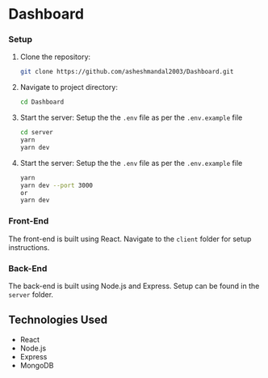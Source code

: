 # Dashboard

### Setup

1. Clone the repository:

   ```bash
   git clone https://github.com/asheshmandal2003/Dashboard.git
   ```

2. Navigate to project directory:

   ```bash
   cd Dashboard
   ```

3. Start the server:
   Setup the the `.env` file as per the `.env.example` file

   ```bash
   cd server
   yarn
   yarn dev
   ```

4. Start the server:
   Setup the the `.env` file as per the `.env.example` file
   ```bash
   yarn
   yarn dev --port 3000
   or
   yarn dev
   ```

### Front-End

The front-end is built using React. Navigate to the `client` folder for setup instructions.

### Back-End

The back-end is built using Node.js and Express. Setup can be found in the `server` folder.

## Technologies Used

- React
- Node.js
- Express
- MongoDB
